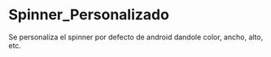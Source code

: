 # Spinner_Personalizado
 Se personaliza el spinner por defecto de android dandole color, ancho, alto, etc.
